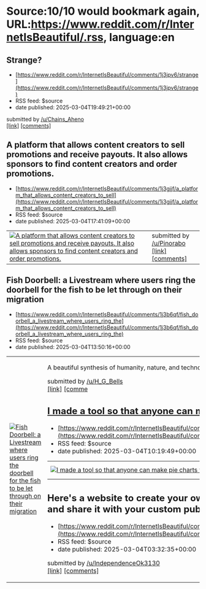# Source:10/10 would bookmark again, URL:https://www.reddit.com/r/InternetIsBeautiful/.rss, language:en

## Strange?
 - [https://www.reddit.com/r/InternetIsBeautiful/comments/1j3jpv6/strange](https://www.reddit.com/r/InternetIsBeautiful/comments/1j3jpv6/strange)
 - RSS feed: $source
 - date published: 2025-03-04T19:49:21+00:00

&#32; submitted by &#32; <a href="https://www.reddit.com/user/Chains_Aheno"> /u/Chains_Aheno </a> <br/> <span><a href="https://angusnicneven.com">[link]</a></span> &#32; <span><a href="https://www.reddit.com/r/InternetIsBeautiful/comments/1j3jpv6/strange/">[comments]</a></span>

## A platform that allows content creators to sell promotions and receive payouts. It also allows sponsors to find content creators and order promotions.
 - [https://www.reddit.com/r/InternetIsBeautiful/comments/1j3gjjf/a_platform_that_allows_content_creators_to_sell](https://www.reddit.com/r/InternetIsBeautiful/comments/1j3gjjf/a_platform_that_allows_content_creators_to_sell)
 - RSS feed: $source
 - date published: 2025-03-04T17:41:09+00:00

<table> <tr><td> <a href="https://www.reddit.com/r/InternetIsBeautiful/comments/1j3gjjf/a_platform_that_allows_content_creators_to_sell/"> <img src="https://external-preview.redd.it/fONtFqXALBgIgJkDlnHYXnRuv4v-rIoJxF-9CjY1Ezc.jpg?width=640&amp;crop=smart&amp;auto=webp&amp;s=ee2aea27531e291cc1d32b81c898f915cb2bd571" alt="A platform that allows content creators to sell promotions and receive payouts. It also allows sponsors to find content creators and order promotions." title="A platform that allows content creators to sell promotions and receive payouts. It also allows sponsors to find content creators and order promotions." /> </a> </td><td> &#32; submitted by &#32; <a href="https://www.reddit.com/user/Pinorabo"> /u/Pinorabo </a> <br/> <span><a href="https://sponsium.com">[link]</a></span> &#32; <span><a href="https://www.reddit.com/r/InternetIsBeautiful/comments/1j3gjjf/a_platform_that_allows_content_creators_to_sell/">[comments]</a></span> </td></tr></table>

## Fish Doorbell: a Livestream where users ring the doorbell for the fish to be let through on their migration
 - [https://www.reddit.com/r/InternetIsBeautiful/comments/1j3b6qf/fish_doorbell_a_livestream_where_users_ring_the](https://www.reddit.com/r/InternetIsBeautiful/comments/1j3b6qf/fish_doorbell_a_livestream_where_users_ring_the)
 - RSS feed: $source
 - date published: 2025-03-04T13:50:16+00:00

<table> <tr><td> <a href="https://www.reddit.com/r/InternetIsBeautiful/comments/1j3b6qf/fish_doorbell_a_livestream_where_users_ring_the/"> <img src="https://external-preview.redd.it/HQfdB7vdEIG3bJApsVr9LdVwyJo6GQMw-hG21HGxwU8.jpg?width=640&amp;crop=smart&amp;auto=webp&amp;s=485a6114ff0e58aba0b45389882752f8ede89f70" alt="Fish Doorbell: a Livestream where users ring the doorbell for the fish to be let through on their migration" title="Fish Doorbell: a Livestream where users ring the doorbell for the fish to be let through on their migration" /> </a> </td><td> <!-- SC_OFF --><div class="md"><p>A beautiful synthesis of humanity, nature, and technology working together 🥰</p> </div><!-- SC_ON --> &#32; submitted by &#32; <a href="https://www.reddit.com/user/H_G_Bells"> /u/H_G_Bells </a> <br/> <span><a href="https://visdeurbel.nl/en/">[link]</a></span> &#32; <span><a href="https://www.reddit.com/r/InternetIsBeautiful/comments/1j3b6qf/fish_doorbell_a_livestream_where_users_ring_the/">[comme

## I made a tool so that anyone can make pie charts without headache!
 - [https://www.reddit.com/r/InternetIsBeautiful/comments/1j37pi4/i_made_a_tool_so_that_anyone_can_make_pie_charts](https://www.reddit.com/r/InternetIsBeautiful/comments/1j37pi4/i_made_a_tool_so_that_anyone_can_make_pie_charts)
 - RSS feed: $source
 - date published: 2025-03-04T10:19:49+00:00

<table> <tr><td> <a href="https://www.reddit.com/r/InternetIsBeautiful/comments/1j37pi4/i_made_a_tool_so_that_anyone_can_make_pie_charts/"> <img src="https://external-preview.redd.it/fDP5I3Cdlou5H9t9ai4hY_xZSfHHiDpQ0OIQp1XXSWg.jpg?width=640&amp;crop=smart&amp;auto=webp&amp;s=14e77b628c0131b971c9dbf62c88961bae9ebb21" alt="I made a tool so that anyone can make pie charts without headache!" title="I made a tool so that anyone can make pie charts without headache!" /> </a> </td><td> &#32; submitted by &#32; <a href="https://www.reddit.com/user/mars_resident_1"> /u/mars_resident_1 </a> <br/> <span><a href="https://www.piechartmaker.me/">[link]</a></span> &#32; <span><a href="https://www.reddit.com/r/InternetIsBeautiful/comments/1j37pi4/i_made_a_tool_so_that_anyone_can_make_pie_charts/">[comments]</a></span> </td></tr></table>

## Here's a website to create your own digital business card with all your links and share it with your custom public link. For free!
 - [https://www.reddit.com/r/InternetIsBeautiful/comments/1j31lsv/heres_a_website_to_create_your_own_digital](https://www.reddit.com/r/InternetIsBeautiful/comments/1j31lsv/heres_a_website_to_create_your_own_digital)
 - RSS feed: $source
 - date published: 2025-03-04T03:32:35+00:00

&#32; submitted by &#32; <a href="https://www.reddit.com/user/IndependenceOk3130"> /u/IndependenceOk3130 </a> <br/> <span><a href="https://cardlink.live/">[link]</a></span> &#32; <span><a href="https://www.reddit.com/r/InternetIsBeautiful/comments/1j31lsv/heres_a_website_to_create_your_own_digital/">[comments]</a></span>


